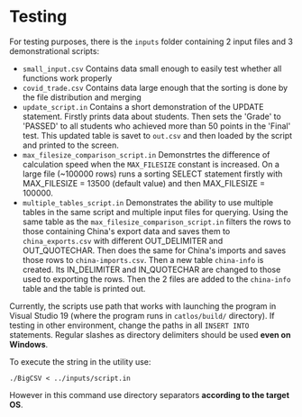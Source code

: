 # Testing
For testing purposes, there is the `inputs` folder containing 2 input files and 3 demonstrational scripts:
* `small_input.csv` Contains data small enough to easily test whether all functions work properly
* `covid_trade.csv` Contains data large enough that the sorting is done by the file distribution and merging
* `update_script.in` Contains a short demonstration of the UPDATE statement. Firstly prints data about students. Then sets the 'Grade' to 'PASSED' to all students who achieved more than 50 points in the 'Final' test. This updated table is savet to `out.csv` and then loaded by the script and printed to the screen.
* `max_filesize_comparison_script.in` Demonstrtes the difference of calculation speed when the `MAX_FILESIZE` constant is increased. On a large file (~100000 rows) runs a sorting SELECT statement firstly with MAX_FILESIZE = 13500 (default value) and then MAX_FILESIZE = 100000.
* `multiple_tables_script.in` Demonstrates the ability to use multiple tables in the same script and multiple input files for querying. Using the same table as the `max_filesize_comparison_script.in` filters the rows to those containing China's export data and saves them to `china_exports.csv` with different OUT_DELIMITER and OUT_QUOTECHAR. Then does the same for China's imports and saves those rows to `china-imports.csv`. Then a new table `china-info` is created. Its IN_DELIMITER and IN_QUOTECHAR are changed to those used to exporting the rows. Then the 2 files are added to the `china-info` table and the table is printed out.

Currently, the scripts use path that works with launching the  program in Visual Studio 19 (where the program runs in `catlos/build/` directory). If testing in other environment, change the paths in all `INSERT INTO` statements. Regular slashes as directory delimiters should be used **even on Windows**.

To execute the string in the utility use:
```
./BigCSV < ../inputs/script.in
```
However in this command use directory separators **according to the target OS**.